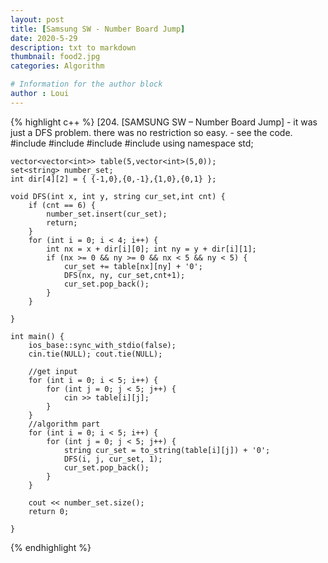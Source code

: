 ```yaml
---
layout: post
title: [Samsung SW - Number Board Jump]
date: 2020-5-29
description: txt to markdown
thumbnail: food2.jpg
categories: Algorithm

# Information for the author block
author : Loui
---
```


{% highlight c++ %}
	﻿[204. [SAMSUNG SW – Number Board Jump]
	- it was just a DFS problem. there was no restriction so easy.
	- see the code.
	#include<iostream>
	#include<vector>
	#include<set>
	#include<string>
	using namespace std;
	
	vector<vector<int>> table(5,vector<int>(5,0));
	set<string> number_set;
	int dir[4][2] = { {-1,0},{0,-1},{1,0},{0,1} };
	
	void DFS(int x, int y, string cur_set,int cnt) {
		if (cnt == 6) {
			number_set.insert(cur_set);
			return;
		}
		for (int i = 0; i < 4; i++) {
			int nx = x + dir[i][0]; int ny = y + dir[i][1];
			if (nx >= 0 && ny >= 0 && nx < 5 && ny < 5) {
				cur_set += table[nx][ny] + '0';
				DFS(nx, ny, cur_set,cnt+1);
				cur_set.pop_back();
			}
		}
	
	}
	
	int main() {
		ios_base::sync_with_stdio(false);
		cin.tie(NULL); cout.tie(NULL);
	
		//get input
		for (int i = 0; i < 5; i++) {
			for (int j = 0; j < 5; j++) {
				cin >> table[i][j];
			}
		}
		//algorithm part
		for (int i = 0; i < 5; i++) {
			for (int j = 0; j < 5; j++) {
				string cur_set = to_string(table[i][j]) + '0';
				DFS(i, j, cur_set, 1);
				cur_set.pop_back();
			}
		}
	
		cout << number_set.size();
		return 0;
	
	}
	
{% endhighlight %}
